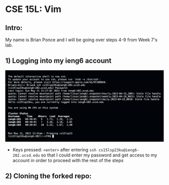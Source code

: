 # CSE 15L: Vim

## Intro:

My name is Brian Ponce and I will be going over steps 4-9 from Week 7's lab. 

## 1) Logging into my ieng6 account

![log](https://github.com/bponce04/lab4/blob/main/logging%20into%20ieng6.png?raw=true)

* Keys pressed: `<enter>` after entering `ssh cs15lsp23ku@ieng6-202.ucsd.edu` so that I could enter my password and get access to my account in order to proceed with the rest of the steps

## 2) Cloning the forked repo:



